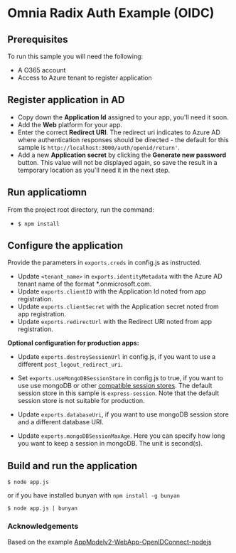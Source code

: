 # Omnia Radix Auth Example (OIDC)

## Prerequisites

To run this sample you will need the following:

* A O365 account
* Access to Azure tenant to register application

## Register application in AD

- Copy down the **Application Id** assigned to your app, you'll need it soon.
- Add the **Web** platform for your app.
- Enter the correct **Redirect URI**. The redirect uri indicates to Azure AD where authentication responses should be directed - the default for this sample is `http://localhost:3000/auth/openid/return'`.
- Add a new **Application secret** by clicking the **Generate new password** button. This value will not be displayed again, so save the result in a temporary location as you'll need it in the next step.

## Run applicatiomn


From the project root directory, run the command:

* `$ npm install`   


## Configure the application

Provide the parameters in `exports.creds` in config.js as instructed.

* Update `<tenant_name>` in `exports.identityMetadata` with the Azure AD tenant name of the format \*.onmicrosoft.com.
* Update `exports.clientID` with the Application Id noted from app registration.
* Update `exports.clientSecret` with the Application secret noted from app registration.
* Update `exports.redirectUrl` with the Redirect URI noted from app registration.

**Optional configuration for production apps:**

* Update `exports.destroySessionUrl` in config.js, if you want to use a different `post_logout_redirect_uri`.

* Set `exports.useMongoDBSessionStore` in config.js to true, if you want to use use mongoDB or other [compatible session stores](https://github.com/expressjs/session#compatible-session-stores).
The default session store in this sample is `express-session`. Note that the default session store is not suitable for production.

* Update `exports.databaseUri`, if you want to use mongoDB session store and a different database URI.

* Update `exports.mongoDBSessionMaxAge`. Here you can specify how long you want to keep a session in mongoDB. The unit is second(s).

## Build and run the application

```
$ node app.js 
```
or if you have installed bunyan with `npm install -g bunyan`
```
$ node app.js | bunyan
```

### Acknowledgements

Based on the example [AppModelv2-WebApp-OpenIDConnect-nodejs](https://github.com/AzureADQuickStarts/AppModelv2-WebApp-OpenIDConnect-nodejs)

